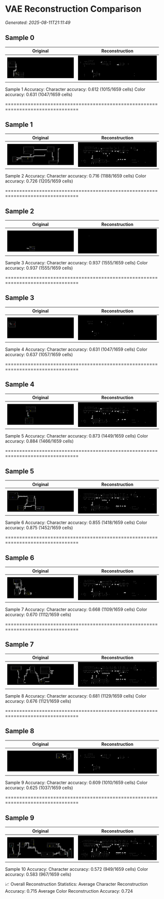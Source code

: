 # VAE Reconstruction Comparison

_Generated: 2025-08-11T21:11:49_

## Sample 0

| Original | Reconstruction |
|---|---|
| ![orig 0](images/sample_000_orig.png) | ![recon 0](images/sample_000_recon.png) |


 Sample 1 Accuracy:   Character accuracy: 0.612 (1015/1659 cells)
   Color accuracy: 0.631 (1047/1659 cells)

================================================================================
## Sample 1

| Original | Reconstruction |
|---|---|
| ![orig 1](images/sample_001_orig.png) | ![recon 1](images/sample_001_recon.png) |


 Sample 2 Accuracy:   Character accuracy: 0.716 (1188/1659 cells)
   Color accuracy: 0.726 (1205/1659 cells)

================================================================================
## Sample 2

| Original | Reconstruction |
|---|---|
| ![orig 2](images/sample_002_orig.png) | ![recon 2](images/sample_002_recon.png) |


 Sample 3 Accuracy:   Character accuracy: 0.937 (1555/1659 cells)
   Color accuracy: 0.937 (1555/1659 cells)

================================================================================
## Sample 3

| Original | Reconstruction |
|---|---|
| ![orig 3](images/sample_003_orig.png) | ![recon 3](images/sample_003_recon.png) |


 Sample 4 Accuracy:   Character accuracy: 0.631 (1047/1659 cells)
   Color accuracy: 0.637 (1057/1659 cells)

================================================================================
## Sample 4

| Original | Reconstruction |
|---|---|
| ![orig 4](images/sample_004_orig.png) | ![recon 4](images/sample_004_recon.png) |


 Sample 5 Accuracy:   Character accuracy: 0.873 (1449/1659 cells)
   Color accuracy: 0.884 (1466/1659 cells)

================================================================================
## Sample 5

| Original | Reconstruction |
|---|---|
| ![orig 5](images/sample_005_orig.png) | ![recon 5](images/sample_005_recon.png) |


 Sample 6 Accuracy:   Character accuracy: 0.855 (1418/1659 cells)
   Color accuracy: 0.875 (1452/1659 cells)

================================================================================
## Sample 6

| Original | Reconstruction |
|---|---|
| ![orig 6](images/sample_006_orig.png) | ![recon 6](images/sample_006_recon.png) |


 Sample 7 Accuracy:   Character accuracy: 0.668 (1109/1659 cells)
   Color accuracy: 0.670 (1112/1659 cells)

================================================================================
## Sample 7

| Original | Reconstruction |
|---|---|
| ![orig 7](images/sample_007_orig.png) | ![recon 7](images/sample_007_recon.png) |


 Sample 8 Accuracy:   Character accuracy: 0.681 (1129/1659 cells)
   Color accuracy: 0.676 (1121/1659 cells)

================================================================================
## Sample 8

| Original | Reconstruction |
|---|---|
| ![orig 8](images/sample_008_orig.png) | ![recon 8](images/sample_008_recon.png) |


 Sample 9 Accuracy:   Character accuracy: 0.609 (1010/1659 cells)
   Color accuracy: 0.625 (1037/1659 cells)

================================================================================
## Sample 9

| Original | Reconstruction |
|---|---|
| ![orig 9](images/sample_009_orig.png) | ![recon 9](images/sample_009_recon.png) |


 Sample 10 Accuracy:   Character accuracy: 0.572 (949/1659 cells)
   Color accuracy: 0.583 (967/1659 cells)

📈 Overall Reconstruction Statistics:   Average Character Reconstruction Accuracy: 0.715
   Average Color Reconstruction Accuracy: 0.724
